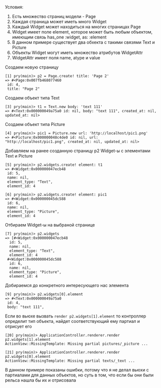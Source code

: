 Условия:
 1. Есть множество страниц модели - Page
 2. Каждая страница может иметь много Widget
 3. Каждый Widget может находиться на многих страницах Page
 4. Widget имеет поле element, которое может быть любым объектом, имеющим связь has_one :widget, as: :element
 5. В данном примере существует два обхекта с такими связями Text и Picture
 6. Объекты Widget могут иметь множество атрибутов WidgetAttr
 7. WidgetAttr имеет поля name, atype и value

Создаем новую страницу
```
[1] pry(main)> p2 = Page.create! title: 'Page 2'
=> #<Page:0x007fb468077460
 id: 4,
 title: "Page 2"
```

Создаем объект типа Text
```
[3] pry(main)> t1 = Text.new body: 'text 111'
=> #<Text:0x000000049a75a0 id: nil, body: "text 111", created_at: nil, updated_at: nil>
```

Создаем объект типа Picture
```
[4] pry(main)> pic1 = Picture.new url: 'http://localhost/pic1.png'
=> #<Picture:0x000000048c4de0 id: nil, url: "http://localhost/pic1.png", created_at: nil, updated_at: nil>
```

Добавляем на ранее созданную страницу p2 Widget-ы с элементами Text и Picture
```
[5] pry(main)> p2.widgets.create! element: t1
=> #<Widget:0x000000047ecb48
 id: 5,
 name: nil,
 element_type: "Text",
 element_id: 4

[6] pry(main)> p2.widgets.create! element: pic1
=> #<Widget:0x000000045dc588
 id: 6,
 name: nil,
 element_type: "Picture",
 element_id: 4
```

Отбираем Widget-ы на выбраной странице
```
[7] pry(main)> p2.widgets
=> [#<Widget:0x000000047ecb48
  id: 5,
  name: nil,
  element_type: "Text",
  element_id: 4
 #<Widget:0x000000045dc588
  id: 6,
  name: nil,
  element_type: "Picture",
  element_id: 4
```

Добираемся до конкретного интересующего нас элемента
```
[9] pry(main)> p2.widgets[0].element
=> #<Text:0x000000049a75a0
 id: 4,
 body: "text 111",
```

Если во вьюхе вызвать ```render p2.widgets[1].element``` то контроллер определит тип объекта, найдет соответствующий ему партиал и отрисует его
```
[20] pry(main)> ApplicationController.renderer.render  p2.widgets[1].element
ActionView::MissingTemplate: Missing partial pictures/_picture ...

[21] pry(main)> ApplicationController.renderer.render  p2.widgets[0].element
ActionView::MissingTemplate: Missing partial texts/_text ...
```
В данном примере показаны ошибки, потому что я не делал вьюхи с партиалами для данных объектов, но суть в том, что если бы они были рельса нашла бы их и отрисовала

